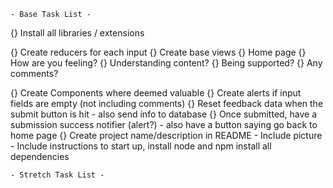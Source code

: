     - Base Task List -
{} Install all libraries / extensions

{} Create reducers for each input
{} Create base views
    {} Home page
    {} How are you feeling?
    {} Understanding content?
    {} Being supported?
    {} Any comments?

{} Create Components where deemed valuable
{} Create alerts if input fields are empty (not including comments)
{} Reset feedback data when the submit button is hit
    - also send info to database
{} Once submitted, have a submission success notifier (alert?)
    - also have a button saying go back to home page
{} Create project name/description in README
    - Include picture
    - Include instructions to start up, install node and npm install all dependencies


    - Stretch Task List - 